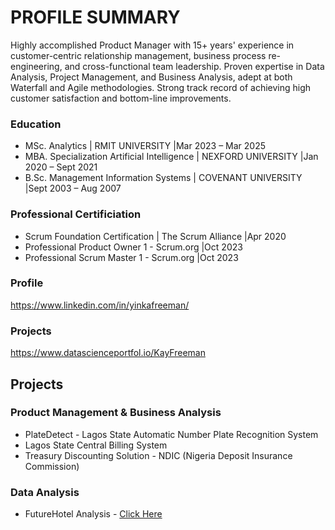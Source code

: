 
# PROFILE SUMMARY
Highly accomplished Product Manager with 15+ years' experience in customer-centric relationship management, business process re-engineering, and cross-functional team leadership. Proven expertise in Data Analysis, Project Management, and Business Analysis, adept at both Waterfall and Agile methodologies. Strong track record of achieving high customer satisfaction and bottom-line improvements.

### Education
- MSc. Analytics | RMIT UNIVERSITY	|Mar 2023 – Mar 2025
- MBA. Specialization Artificial Intelligence | NEXFORD UNIVERSITY	|Jan 2020 – Sept 2021
- B.Sc. Management Information Systems | COVENANT UNIVERSITY		|Sept 2003 – Aug 2007

### Professional Certificiation
- Scrum Foundation Certification | The Scrum Alliance	|Apr 2020
- Professional Product Owner 1 - Scrum.org	|Oct 2023
- Professional Scrum Master 1 - Scrum.org	|Oct 2023

### Profile
https://www.linkedin.com/in/yinkafreeman/ 

### Projects
https://www.datascienceportfol.io/KayFreeman   

## Projects 
### Product Management & Business Analysis
- PlateDetect - Lagos State Automatic Number Plate Recognition System
- Lagos State Central Billing System
- Treasury Discounting Solution - NDIC (Nigeria Deposit Insurance Commission)

### Data Analysis
- FutureHotel Analysis - [Click Here](https://github.com/kayfreeman/FutureHotel_ExcelProject)
